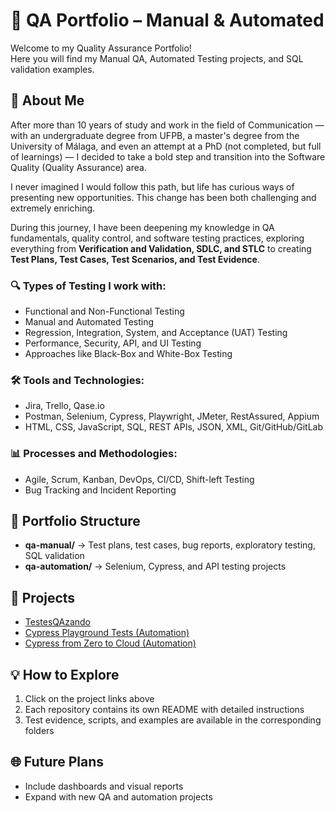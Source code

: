 # 🎯 QA Portfolio – Manual & Automated

Welcome to my Quality Assurance Portfolio!  
Here you will find my Manual QA, Automated Testing projects, and SQL validation examples.

## 👤 About Me

After more than 10 years of study and work in the field of Communication — with an undergraduate degree from UFPB, a master's degree from the University of Málaga, and even an attempt at a PhD (not completed, but full of learnings) — I decided to take a bold step and transition into the Software Quality (Quality Assurance) area.

I never imagined I would follow this path, but life has curious ways of presenting new opportunities. This change has been both challenging and extremely enriching.

During this journey, I have been deepening my knowledge in QA fundamentals, quality control, and software testing practices, exploring everything from **Verification and Validation, SDLC, and STLC** to creating **Test Plans, Test Cases, Test Scenarios, and Test Evidence**.

### 🔍 Types of Testing I work with:

- Functional and Non-Functional Testing  
- Manual and Automated Testing  
- Regression, Integration, System, and Acceptance (UAT) Testing  
- Performance, Security, API, and UI Testing  
- Approaches like Black-Box and White-Box Testing  

### 🛠 Tools and Technologies:

- Jira, Trello, Qase.io  
- Postman, Selenium, Cypress, Playwright, JMeter, RestAssured, Appium  
- HTML, CSS, JavaScript, SQL, REST APIs, JSON, XML, Git/GitHub/GitLab  

### 📊 Processes and Methodologies:

- Agile, Scrum, Kanban, DevOps, CI/CD, Shift-left Testing  
- Bug Tracking and Incident Reporting 

## 📁 Portfolio Structure

- **qa-manual/** → Test plans, test cases, bug reports, exploratory testing, SQL validation  
- **qa-automation/** → Selenium, Cypress, and API testing projects  

## 🔗 Projects

- [TestesQAzando](https://github.com/racdas/TestesQAzando.git)
- [Cypress Playground Tests (Automation)](https://github.com/racdas/cypress-playground-tests.git)
- [Cypress from Zero to Cloud (Automation)](https://github.com/racdas/cypress-do-zero-a-nuvem.git)

## 💡 How to Explore

1. Click on the project links above  
2. Each repository contains its own README with detailed instructions  
3. Test evidence, scripts, and examples are available in the corresponding folders

## 🌐 Future Plans  
- Include dashboards and visual reports  
- Expand with new QA and automation projects
